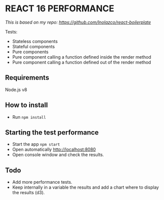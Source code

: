 # REACT 16 PERFORMANCE

*This is based on my repo: https://github.com/lnolazco/react-boilerplate*

Tests:
- Stateless components
- Stateful components
- Pure components
- Pure component calling a function defined inside the render method
- Pure component calling a function defined out of the render method

## Requirements
Node.js v8

## How to install
- Run `npm install`

## Starting the test performance
- Start the app `npm start`
- Open automatically [http://localhost:8080](http://localhost:8080)
- Open console window and check the results.

## Todo
- Add more performance tests.
- Keep internally in a variable the results and add a chart where to display the results (d3).